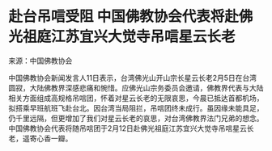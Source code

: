 # 赴台吊唁受阻 中国佛教协会代表将赴佛光祖庭江苏宜兴大觉寺吊唁星云长老

来源：中国佛教协会

中国佛教协会新闻发言人11日表示，台湾佛光山开山宗长星云长老2月5日在台湾圆寂，大陆佛教界深感悲痛和惋惜。应佛光山宗务委员会邀请，佛教界代表与大陆相关方面组成高规格吊唁团，怀着对星云长老的无限哀思，今晨已抵达首都机场，拟搭乘早班航班飞赴台北。因台湾当局阻拦，吊唁团终未成行。虽因缘未能具足，仍千里远隔，但更增加了我们对星云长老的哀思，对台湾佛教界法门兄弟的想念。中国佛教协会代表将随吊唁团于2月12日赴佛光祖庭江苏宜兴大觉寺吊唁星云长老，遥寄心香一瓣。

